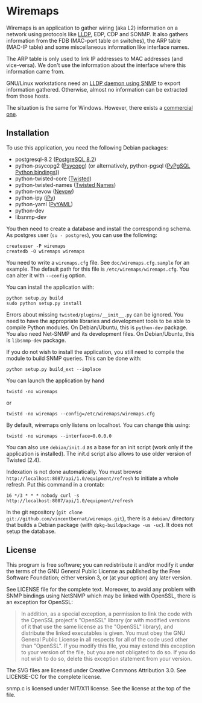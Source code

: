 Wiremaps
========

Wiremaps is an application to gather wiring (aka L2) information on a
network using protocols like [LLDP][1], EDP, CDP and SONMP. It also gathers
information from the FDB (MAC-port table on switches), the ARP table
(MAC-IP table) and some miscellaneous information like interface
names.

The ARP table is only used to link IP addresses to MAC addresses (and
vice-versa). We don't use the information about the interface where
this information came from.

GNU/Linux workstations need an [LLDP daemon using SNMP][2] to export
information gathered. Otherwise, almost no information can be
extracted from those hosts.

The situation is the same for Windows. However, there exists a
[commercial one][3].

[1]: http://en.wikipedia.org/wiki/LLDP
[2]: http://vincentbernat.github.io/lldpd/
[3]: http://www.hanewin.net/lldp-e.htm

Installation
------------

To use this application, you need the following Debian packages:
 - postgresql-8.2 ([PostgreSQL 8.2][4])
 - python-psycopg2 ([Psycopg][5])
   (or alternatively, python-pgsql ([PyPgSQL Python bindings][6]))
 - python-twisted-core ([Twisted][7])
 - python-twisted-names ([Twisted Names][8])
 - python-nevow ([Nevow][9])
 - python-ipy ([iPy][10])
 - python-yaml ([PyYAML][11])
 - python-dev
 - libsnmp-dev

[4]: http://www.postgresql.org
[5]: http://initd.org/psycopg/
[6]: http://pypgsql.sourceforge.net/
[7]: http://twistedmatrix.com
[8]: http://twistedmatrix.com
[9]: http://divmod.org/trac/wiki/DivmodNevow
[10]: http://c0re.23.nu/c0de/IPy/
[11]: http://pyyaml.org/

You then need to create a database and install the corresponding
schema. As postgres user (`su - postgres`), you can use the following:

    createuser -P wiremaps
    createdb -O wiremaps wiremaps

You need to write a `wiremaps.cfg` file. See `doc/wiremaps.cfg.sample`
for an example. The default path for this file is
`/etc/wiremaps/wiremaps.cfg`. You can alter it with `--config` option.

You can install the application with:

    python setup.py build
    sudo python setup.py install

Errors about missing `twisted/plugins/__init__.py` can be ignored. You
need to have the appropriate libraries and development tools to be
able to compile Python modules. On Debian/Ubuntu, this is `python-dev`
package. You also need Net-SNMP and its development files. On
Debian/Ubuntu, this is `libsnmp-dev` package.

If you do not wish to install the application, you still need to
compile the module to build SNMP queries. This can be done with:

    python setup.py build_ext --inplace

You can launch the application by hand

    twistd -no wiremaps

or

    twistd -no wiremaps --config=/etc/wiremaps/wiremaps.cfg

By default, wiremaps only listens on localhost. You can change this using:

    twistd -no wiremaps --interface=0.0.0.0

You can also use `debian/init.d` as a base for an init script (work
only if the application is installed). The init.d script also allows
to use older version of Twisted (2.4).

Indexation is not done automatically. You must browse
`http://localhost:8087/api/1.0/equipment/refresh` to initiate a whole
refresh. Put this command in a crontab:

    16 */3 * * * nobody curl -s http://localhost:8087/api/1.0/equipment/refresh

In the git repository (`git clone git://github.com/vincentbernat/wiremaps.git`),
there is a `debian/` directory that builds a Debian package (with
`dpkg-buildpackage -us -uc`). It does not setup the database.

License
-------

This program is free software; you can redistribute it and/or modify
it under the terms of the GNU General Public License as published by
the Free Software Foundation; either version 3, or (at your option)
any later version.

See LICENSE file for the complete text. Moreover, to avoid any problem
with SNMP bindings using NetSNMP which may be linked with OpenSSL,
there is an exception for OpenSSL:

> In addition, as a special exception, a permission to link the code
> with the OpenSSL project's "OpenSSL" library (or with modified
> versions of it that use the same license as the "OpenSSL" library),
> and distribute the linked executables is given.  You must obey the
> GNU General Public License in all respects for all of the code used
> other than "OpenSSL".  If you modify this file, you may extend this
> exception to your version of the file, but you are not obligated to
> do so.  If you do not wish to do so, delete this exception statement
> from your version.

The SVG files are licensed under Creative Commons Attribution 3.0. See
LICENSE-CC for the complete license.

snmp.c is licensed under MIT/X11 license. See the license at the top
of the file.
